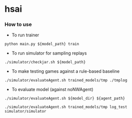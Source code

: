 # hsai

### How to use

* To run trainer

``` python main.py ${model_path} train ```

* To run simulator for sampling replays

``` ./simulator/checkjar.sh ${model_path} ```

* To make testing games against a rule-based baseline
```
./simulator/evaluateAgent.sh trained_models/tmp ./tmplog
```

* To evaluate model (against noNWAgent)
```
./simulator/evaluateAgent.sh ${model_dir} ${agent_path}

./simulator/evaluateAgent.sh trained_models/tmp log_test simulator/simulator
```